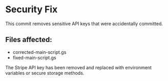 # Security Fix

This commit removes sensitive API keys that were accidentally committed.

## Files affected:
- corrected-main-script.gs
- fixed-main-script.gs

The Stripe API key has been removed and replaced with environment variables or secure storage methods.
